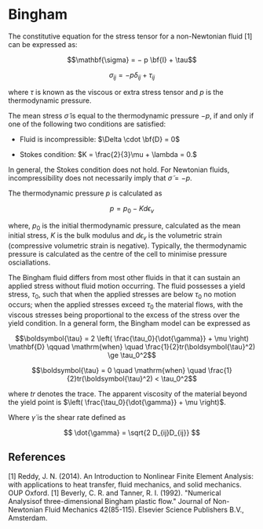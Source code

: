 # Bingham

The constitutive equation for the stress tensor for a non-Newtonian fluid [1] can be
expressed as:

$$\mathbf{\sigma} = − p \bf{I} + \tau$$

$$\sigma_{ij} = − p \delta_{ij} + \tau_{ij}$$

where $\tau$ is known as the viscous or extra stress tensor and $p$ is the thermodynamic pressure.

The mean stress $\tilde \sigma$ is equal to the thermodynamic pressure $−p$, if and only if one
of the following two conditions are satisfied:

   * Fluid is incompressible: $\Delta \cdot \bf{D} = 0$

   * Stokes condition: $K = \frac{2}{3}\mu + \lambda = 0.$

In general, the Stokes condition does not hold. For Newtonian fluids, incompressibility
does not necessarily imply that $\tilde \sigma = − p$.

The thermodynamic pressure $p$ is calculated as

$$p = p_0 - K d\epsilon_v$$

where, $p_0$ is the initial thermodynamic pressure, calculated as the mean initial stress,
$K$ is the bulk modulus and $d\epsilon_v$ is the volumetric strain (compressive volumetric strain
is negative). Typically, the thermodynamic pressure is calculated as the centre of the cell
to minimise pressure osciallations.

The Bingham fluid differs from most other fluids in that it can
sustain an applied stress without fluid motion occurring. The fluid possesses a yield
stress, $τ_0$, such that when the applied stresses are below $τ_0$ no motion occurs; when
the applied stresses exceed $τ_0$ the material flows, with the viscous stresses being
proportional to the excess of the stress over the yield condition. In a general form,
the Bingham model can be expressed as

$$\boldsymbol{\tau} = 2 \left( \frac{\tau_0}{\dot{\gamma}} + \mu \right) \mathbf{D} \qquad
\mathrm{when} \quad \frac{1}{2}tr(\boldsymbol{\tau}^2) \ge \tau_0^2$$

$$\boldsymbol{\tau} = 0 \quad \mathrm{when} \quad \frac{1}{2}tr(\boldsymbol{\tau}^2) < \tau_0^2$$


where $tr$ denotes the trace. The apparent viscosity of the material beyond the yield point is $\left( \frac{\tau_0}{\dot{\gamma}} + \mu \right)$.

Where $\dot{\gamma}$ is the shear rate defined as

$$ \dot{\gamma} = \sqrt{2 D_{ij}D_{ij}} $$



## References
[1] Reddy, J. N. (2014). An Introduction to Nonlinear Finite Element Analysis: with applications to heat transfer, fluid mechanics, and solid mechanics. OUP Oxford.
[1] Beverly, C. R. and Tanner, R. I. (1992). "Numerical Analysisof three-dimensional Bingham plastic flow." Journal of Non-Newtonian Fluid Mechanics 42(85-115). Elsevier Science Publishers B.V., Amsterdam.